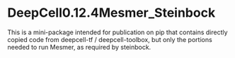 # DeepCell0.12.4Mesmer_Steinbock
This is a mini-package intended for publication on pip that contains directly copied code from deepcell-tf / deepcell-toolbox, but only the portions needed to run Mesmer, as required by steinbock.
